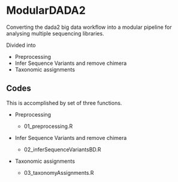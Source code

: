 
# ModularDADA2  

Converting the dada2 big data workflow into a modular pipeline for analysing multiple sequencing libraries.  

Divided into 

  * Preprocessing  
  * Infer Sequence Variants and remove chimera  
  * Taxonomic assignments

## Codes  
This is accomplished by set of three functions.  

  * Preprocessing  
      * 01_preprocessing.R  
      
  * Infer Sequence Variants and remove chimera   
      * 02_inferSequenceVariantsBD.R  
      
  * Taxonomic assignments   
      * 03_taxonomyAssignments.R   
      